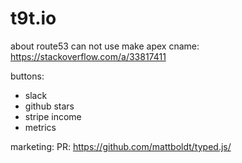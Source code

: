 # t9t.io

about route53 can not use make apex cname: https://stackoverflow.com/a/33817411

buttons:
- slack
- github stars
- stripe income
- metrics

marketing:
PR: https://github.com/mattboldt/typed.js/